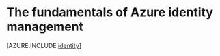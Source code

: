 <properties
	pageTitle="Azure Identity | Microsoft Azure"
	description="Learn about using Azure Active Directory."
	services="active-directory"
	documentationCenter=".net"
	authors="curtand"
	manager="femila"
	editor=""/>

<tags
	ms.service="active-directory"
	ms.workload="identity"
	ms.tgt_pltfrm="na"
	ms.devlang="na"
	ms.topic="article"
	ms.date="11/01/2016"
	ms.author="curtand"/>


# The fundamentals of Azure identity management





[AZURE.INCLUDE [identity](../../includes/identity.md)]
